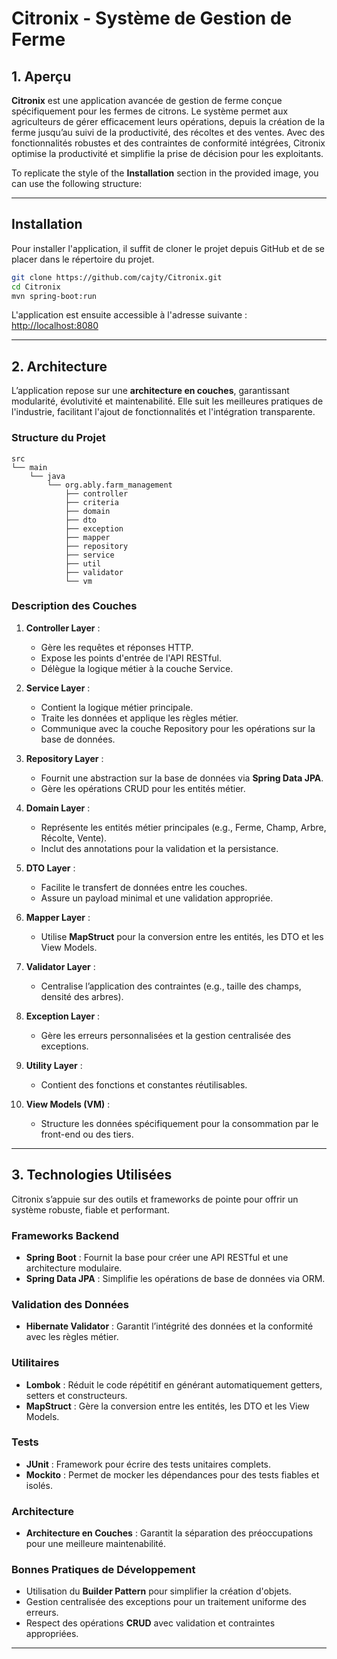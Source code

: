 # Citronix - Système de Gestion de Ferme 

## 1. Aperçu

**Citronix** est une application avancée de gestion de ferme conçue spécifiquement pour les fermes de citrons. 
Le système permet aux agriculteurs de gérer efficacement leurs opérations,
depuis la création de la ferme jusqu’au suivi de la productivité, 
des récoltes et des ventes. Avec des fonctionnalités robustes et des contraintes de
conformité intégrées, Citronix optimise la productivité et simplifie la prise de décision pour les exploitants.

To replicate the style of the **Installation** section in the provided image, you can use the following structure:

---

## Installation

Pour installer l'application, il suffit de cloner le projet depuis GitHub et de se placer dans le répertoire du projet.

```bash
git clone https://github.com/cajty/Citronix.git
cd Citronix
mvn spring-boot:run
```

L'application est ensuite accessible à l'adresse suivante : [http://localhost:8080](http://localhost:8080)

---

## 2. Architecture

L’application repose sur une **architecture en couches**, garantissant modularité, évolutivité et maintenabilité. Elle suit les meilleures pratiques de l'industrie, facilitant l'ajout de fonctionnalités et l'intégration transparente.

### Structure du Projet
```
src
└── main
    └── java
        └── org.ably.farm_management
            ├── controller
            ├── criteria
            ├── domain
            ├── dto
            ├── exception
            ├── mapper
            ├── repository
            ├── service
            ├── util
            ├── validator
            └── vm
```

### Description des Couches
1. **Controller Layer** :
    - Gère les requêtes et réponses HTTP.
    - Expose les points d'entrée de l'API RESTful.
    - Délègue la logique métier à la couche Service.

2. **Service Layer** :
    - Contient la logique métier principale.
    - Traite les données et applique les règles métier.
    - Communique avec la couche Repository pour les opérations sur la base de données.

3. **Repository Layer** :
    - Fournit une abstraction sur la base de données via **Spring Data JPA**.
    - Gère les opérations CRUD pour les entités métier.

4. **Domain Layer** :
    - Représente les entités métier principales (e.g., Ferme, Champ, Arbre, Récolte, Vente).
    - Inclut des annotations pour la validation et la persistance.

5. **DTO Layer** :
    - Facilite le transfert de données entre les couches.
    - Assure un payload minimal et une validation appropriée.

6. **Mapper Layer** :
    - Utilise **MapStruct** pour la conversion entre les entités, les DTO et les View Models.

7. **Validator Layer** :
    - Centralise l’application des contraintes (e.g., taille des champs, densité des arbres).

8. **Exception Layer** :
    - Gère les erreurs personnalisées et la gestion centralisée des exceptions.

9. **Utility Layer** :
    - Contient des fonctions et constantes réutilisables.

10. **View Models (VM)** :
    - Structure les données spécifiquement pour la consommation par le front-end ou des tiers.

---

## 3. Technologies Utilisées

Citronix s’appuie sur des outils et frameworks de pointe pour offrir un système robuste, fiable et performant.

### Frameworks Backend
- **Spring Boot** : Fournit la base pour créer une API RESTful et une architecture modulaire.
- **Spring Data JPA** : Simplifie les opérations de base de données via ORM.

### Validation des Données
- **Hibernate Validator** : Garantit l’intégrité des données et la conformité avec les règles métier.

### Utilitaires
- **Lombok** : Réduit le code répétitif en générant automatiquement getters, setters et constructeurs.
- **MapStruct** : Gère la conversion entre les entités, les DTO et les View Models.

### Tests
- **JUnit** : Framework pour écrire des tests unitaires complets.
- **Mockito** : Permet de mocker les dépendances pour des tests fiables et isolés.

### Architecture
- **Architecture en Couches** : Garantit la séparation des préoccupations pour
une meilleure maintenabilité.

### Bonnes Pratiques de Développement
- Utilisation du **Builder Pattern** pour simplifier la création d'objets.
- Gestion centralisée des exceptions pour un traitement uniforme des erreurs.
- Respect des opérations **CRUD** avec validation et contraintes appropriées.

---
